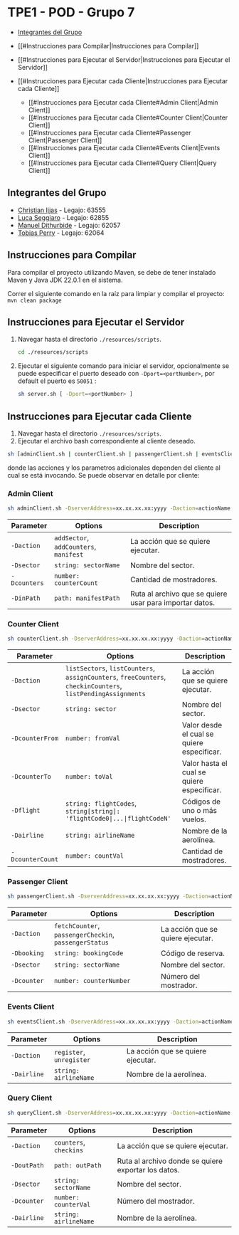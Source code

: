 
# TPE1 - POD - Grupo 7

- [Integrantes del Grupo](#integrantes-del-grupo)

- [[#Instrucciones para Compilar|Instrucciones para Compilar]]
- [[#Instrucciones para Ejecutar el Servidor|Instrucciones para Ejecutar el Servidor]]
- [[#Instrucciones para Ejecutar cada Cliente|Instrucciones para Ejecutar cada Cliente]]
	- [[#Instrucciones para Ejecutar cada Cliente#Admin Client|Admin Client]]
	- [[#Instrucciones para Ejecutar cada Cliente#Counter Client|Counter Client]]
	- [[#Instrucciones para Ejecutar cada Cliente#Passenger Client|Passenger Client]]
	- [[#Instrucciones para Ejecutar cada Cliente#Events Client|Events Client]]
	- [[#Instrucciones para Ejecutar cada Cliente#Query Client|Query Client]]

## Integrantes del Grupo
- [Christian Ijjas](https://github.com/cijjas) - Legajo: 63555
- [Luca Seggiaro](https://github.com/Lucaseggi) - Legajo: 62855
- [Manuel Dithurbide](https://github.com/manudithur) - Legajo: 62057
- [Tobias Perry](https://github.com/TobiasPerry) - Legajo: 62064

## Instrucciones para Compilar

Para compilar el proyecto utilizando Maven, se debe de tener instalado Maven y Java JDK 22.0.1 en el sistema. 

Correr el siguiente comando en la raíz para limpiar y compilar el proyecto:
   ```mvn clean package```


## Instrucciones para Ejecutar el Servidor

1. Navegar hasta el directorio `./resources/scripts`.
   
   ```sh
   cd ./resources/scripts
   ```
   
2. Ejecutar el siguiente comando para iniciar el servidor, opcionalmente se puede especificar el puerto deseado con `-Dport=<portNumber>`, por default el puerto es `50051` :

   ```sh
   sh server.sh [ -Dport=<portNumber> ]
   ```

## Instrucciones para Ejecutar cada Cliente

1. Navegar hasta el directorio `./resources/scripts`.
2. Ejecutar el archivo bash correspondiente al cliente deseado.

```sh
sh [adminClient.sh | counterClient.sh | passengerClient.sh | eventsClient.sh | queryClient.sh] -DserverAddress=<serverAddress> -Daction=<action> <params>
```

donde las acciones y los parametros adicionales dependen del cliente al cual se está invocando. Se puede observar en detalle por cliente:
### Admin Client
```sh
sh adminClient.sh -DserverAddress=xx.xx.xx.xx:yyyy -Daction=actionName [ -Dsector=sectorName | -Dcounters=counterCount | -DinPath=manifestPath ]
```

| Parameter    | Options                                | Description                                             |
| ------------ | -------------------------------------- | ------------------------------------------------------- |
| `-Daction`   | `addSector`, `addCounters`, `manifest` | La acción que se quiere ejecutar.                       |
| `-Dsector`   | `string: sectorName`                   | Nombre del sector.                                      |
| `-Dcounters` | `number: counterCount`                 | Cantidad de mostradores.                                |
| `-DinPath`   | `path: manifestPath`                   | Ruta al archivo que se quiere usar para importar datos. |

### Counter Client
```sh
sh counterClient.sh -DserverAddress=xx.xx.xx.xx:yyyy -Daction=actionName [ -Dsector=sectorName | -DcounterFrom=fromVal | -DcounterTo=toVal | -Dflights=flights | -Dairline=airlineName | -DcounterCount=countVal ]
```

| Parameter        | Options                                                                                                      | Description                                |
| ---------------- | ------------------------------------------------------------------------------------------------------------ | ------------------------------------------ |
| `-Daction`       | `listSectors`, `listCounters`, `assignCounters`, `freeCounters`, `checkinCounters`, `listPendingAssignments` | La acción que se quiere ejecutar.          |
| `-Dsector`       | `string: sector`                                                                                             | Nombre del sector.                         |
| `-DcounterFrom`  | `number: fromVal`                                                                                            | Valor desde el cual se quiere especificar. |
| `-DcounterTo`    | `number: toVal`                                                                                              | Valor hasta el cual se quiere especificar. |
| `-Dflight`       | `string: flightCodes`, `string[string]: 'flightCode0\|...\|flightCodeN'`                                     | Códigos de uno o más vuelos.               |
| `-Dairline`      | `string: airlineName`                                                                                        | Nombre de la aerolínea.                    |
| `-DcounterCount` | `number: countVal`                                                                                           | Cantidad de mostradores.                   |




### Passenger Client
```sh
sh passengerClient.sh -DserverAddress=xx.xx.xx.xx:yyyy -Daction=actionName [ -Dbooking=booking | -Dsector=sectorName | -Dcounter=counterNumber ]
```

| Parameter   | Options                                               | Description                       |
| ----------- | ----------------------------------------------------- | --------------------------------- |
| `-Daction`  | `fetchCounter`, `passengerCheckin`, `passengerStatus` | La acción que se quiere ejecutar. |
| `-Dbooking` | `string: bookingCode`                                 | Código de reserva.                |
| `-Dsector`  | `string: sectorName`                                  | Nombre del sector.                |
| `-Dcounter` | `number: counterNumber`                               | Número del mostrador.             |
### Events Client
```sh
sh eventsClient.sh -DserverAddress=xx.xx.xx.xx:yyyy -Daction=actionName -Dairline=airlineName
```

| Parameter   | Options                  | Description                       |
| ----------- | ------------------------ | --------------------------------- |
| `-Daction`  | `register`, `unregister` | La acción que se quiere ejecutar. |
| `-Dairline` | `string: airlineName`    | Nombre de la aerolínea.           |
### Query Client
```sh
sh queryClient.sh -DserverAddress=xx.xx.xx.xx:yyyy -Daction=actionName -DoutPath=query.txt [ -Dsector=sectorName | -Dairline=airlineName | -Dcounter=counterVal ]
```

| Parameter   | Options                | Description                                         |
| ----------- | ---------------------- | --------------------------------------------------- |
| `-Daction`  | `counters`, `checkins` | La acción que se quiere ejecutar.                   |
| `-DoutPath` | `path: outPath`        | Ruta al archivo donde se quiere exportar los datos. |
| `-Dsector`  | `string: sectorName`   | Nombre del sector.                                  |
| `-Dcounter` | `number: counterVal`   | Número del mostrador.                               |
| `-Dairline` | `string: airlineName`  | Nombre de la aerolínea.                             |
